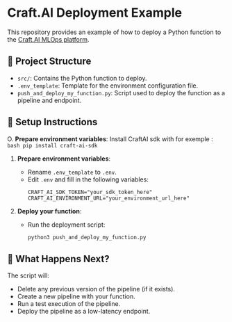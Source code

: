 # Craft.AI Deployment Example

This repository provides an example of how to deploy a Python function to the [Craft.AI MLOps platform](https://mlops-platform.craft.ai/).

## 📁 Project Structure

- `src/`: Contains the Python function to deploy.
- `.env_template`: Template for the environment configuration file.
- `push_and_deploy_my_function.py`: Script used to deploy the function as a pipeline and endpoint.

## 🔧 Setup Instructions
O. **Prepare environment variables**:
Install CraftAI sdk with for exemple : 
     ```bash
     pip install craft-ai-sdk
     ```


1. **Prepare environment variables**:
   - Rename `.env_template` to `.env`.
   - Edit `.env` and fill in the following variables:
     ```env
     CRAFT_AI_SDK_TOKEN="your_sdk_token_here"
     CRAFT_AI_ENVIRONMENT_URL="your_environment_url_here"
     ```

2. **Deploy your function**:
   - Run the deployment script:
     ```bash
     python3 push_and_deploy_my_function.py
     ```

## 🚀 What Happens Next?

The script will:
- Delete any previous version of the pipeline (if it exists).
- Create a new pipeline with your function.
- Run a test execution of the pipeline.
- Deploy the pipeline as a low-latency endpoint.
